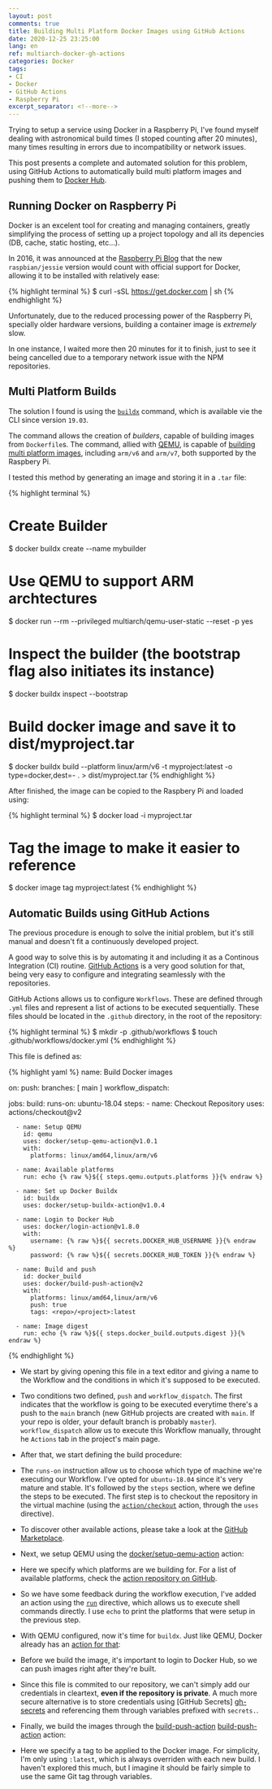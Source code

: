 ```yaml
---
layout: post
comments: true
title: Building Multi Platform Docker Images using GitHub Actions
date: 2020-12-25 23:25:00
lang: en
ref: multiarch-docker-gh-actions
categories: Docker
tags:
- CI
- Docker
- GitHub Actions
- Raspberry Pi  
excerpt_separator: <!--more-->
---
```


Trying to setup a service using Docker in a Raspberry Pi, I've found myself
dealing with astronomical build times (I stoped counting after 20 minutes),
many times resulting in errors due to incompatibility or network issues.

This post presents a complete and automated solution for this problem, using
GitHub Actions to automatically build multi platform images and pushing them to
[Docker Hub][docker-hub].

<!--more-->

## Running Docker on Raspberry Pi ##

Docker is an excelent tool for creating and managing containers, greatly
simplifying the process of setting up a project topology and all its
depencies (DB, cache, static hosting, etc...).

In 2016, it was announced at the [Raspberry Pi Blog][rasp-pi-docker] that the
new `raspbian/jessie` version would count with official support for Docker,
allowing it to be installed with relatively ease:

{% highlight terminal %}
$ curl -sSL https://get.docker.com | sh
{% endhighlight %}

Unfortunately, due to the reduced processing power of the Raspberry Pi,
specially older hardware versions, building a container image is *extremely*
slow.

In one instance, I waited more then 20 minutes for it to finish, just to see it
being cancelled due to a temporary network issue with the NPM repositories.

## Multi Platform Builds ##

The solution I found is using the [`buildx`][buildx-repo] command, which is
available vie the CLI since version `19.03`.

The command allows the creation of *builders*, capable of building images from
`Dockerfile`s. The command, allied with [QEMU][qemu], is capable of [building
multi platform images][buildx-repo-multi], including `arm/v6` and `arm/v7`,
both supported by the Raspbery Pi.

I tested this method by generating an image and storing it in a `.tar` file:

{% highlight terminal %}
# Create Builder
$ docker buildx create --name mybuilder

# Use QEMU to support ARM archtectures
$ docker run --rm --privileged multiarch/qemu-user-static --reset -p yes

# Inspect the builder (the bootstrap flag also initiates its instance)
$ docker buildx inspect --bootstrap

# Build docker image and save it to dist/myproject.tar
$ docker buildx build --platform linux/arm/v6 -t myproject:latest -o type=docker,dest=- . > dist/myproject.tar
{% endhighlight %}

After finished, the image can be copied to the Raspbery Pi and loaded using:

{% highlight terminal %}
$ docker load -i myproject.tar

# Tag the image to make it easier to reference
$ docker image tag <SHA digest> myproject:latest
{% endhighlight %}

## Automatic Builds using GitHub Actions ##

The previous procedure is enough to solve the initial problem, but it's 
still manual and doesn't fit a continuously developed project.

A good way to solve this is by automating it and including it as a 
Continous Integration (CI) routine. [GitHub Actions][gh-actions] is a very 
good solution for that, being very easy to configure and integrating 
seamlessly with the repositories.

GitHub Actions allows us to configure `Workflows`. These are defined 
through `.yml` files and represent a list of actions to be executed 
sequentially. These files should be located in the `.github` directory, in the
root of the repository:

{% highlight terminal %}
$ mkdir -p .github/workflows
$ touch .github/workflows/docker.yml
{% endhighlight %}

This file is defined as:

{% highlight yaml %}
name: Build Docker images

on:
  push:
    branches: [ main ]
  workflow_dispatch:

jobs:
  build:
    runs-on: ubuntu-18.04
    steps:
      - name: Checkout Repository
        uses: actions/checkout@v2

      - name: Setup QEMU
        id: qemu
        uses: docker/setup-qemu-action@v1.0.1
        with:
          platforms: linux/amd64,linux/arm/v6

      - name: Available platforms
        run: echo {% raw %}${{ steps.qemu.outputs.platforms }}{% endraw %}

      - name: Set up Docker Buildx
        id: buildx
        uses: docker/setup-buildx-action@v1.0.4

      - name: Login to Docker Hub
        uses: docker/login-action@v1.8.0
        with:
          username: {% raw %}${{ secrets.DOCKER_HUB_USERNAME }}{% endraw %}
          password: {% raw %}${{ secrets.DOCKER_HUB_TOKEN }}{% endraw %}

      - name: Build and push
        id: docker_build
        uses: docker/build-push-action@v2
        with:
          platforms: linux/amd64,linux/arm/v6
          push: true
          tags: <repo>/<project>:latest

      - name: Image digest
        run: echo {% raw %}${{ steps.docker_build.outputs.digest }}{% endraw %}
{% endhighlight %}

* We start by giving opening this file in a text editor and giving a name to
the Workflow and the conditions in which it's supposed to be executed.

* Two conditions two defined, `push` and `workflow_dispatch`. The first
indicates that the workflow is going to be executed everytime there's a
push to the `main` branch (new GitHub projects are created with `main`. If
your repo is older, your default branch is probably `master`).
`workflow_dispatch` allow us to execute this Workflow manually, throught he
`Actions` tab in the project's main page.

* After that, we start defining the build procedure:

* The `runs-on` instruction allow us to choose which type of machine we're
executing our Workflow. I've opted for `ubuntu-18.04` since it's very
mature and stable. It's followed by the `steps` section, where we define
the steps to be executed. The first step is to checkout the repository in
the virtual machine (using the [`action/checkout`][checkout-action] action,
through the `uses` directive).

* To discover other available actions, please take a look at the [GitHub
Marketplace][gh-marketplace].

* Next, we setup QEMU using the [docker/setup-qemu-action][setup-qemu] action:

* Here we specify which platforms are we building for. For a list of
available platforms, check the [action repository on GitHub][setup-qemu].

* So we have some feedback during the workflow execution, I've added an
action using the [`run`][run-syntax] directive, which allows us to execute
shell commands directly. I use `echo` to print the platforms that were
setup in the previous step.

* With QEMU configured, now it's time for `buildx`. Just like QEMU, Docker
already has an [action for that][setup-buildx]:

* Before we build the image, it's important to login to Docker Hub, so we can
push images right after they're built.

* Since this file is commited to our repository, we can't simply add our
credentials in cleartext, **even if the repository is private**. A much
more secure alternative is to store credentials using [GitHub Secrets]
[gh-secrets] and referencing them through variables prefixed with `secrets.`.

* Finally, we build the images through the [build-push-action]
[build-push-action] action:

* Here we specify a tag to be applied to the Docker image. For simplicity, I'm
only using `:latest`, which is always overriden with each new build. I
haven't explored this much, but I imagine it should be fairly simple to use
the same Git tag through variables.

[build-push-action]: https://github.com/docker/build-push-action
[buildx-repo-multi]: https://github.com/docker/buildx/#building-multi-platform-images
[buildx-repo]: https://github.com/docker/buildx/
[checkout-action]: https://github.com/actions/checkout
[docker-hub]: https://hub.docker.com
[finding-actions]: https://docs.github.com/pt/actions/learn-github-actions/finding-and-customizing-actions?learn=getting_started&learnProduct=actions
[gh-actions]: https://github.com/features/actions
[gh-marketplace]: https://github.com/marketplace?type=actions
[gh-secrets]: https://docs.github.com/pt/actions/security-guides/encrypted-secrets#creating-encrypted-secrets-for-a-repository
[login-action]: https://github.com/docker/login-action
[qemu]: https://www.qemu.org/
[rasp-pi-docker]: https://www.raspberrypi.org/blog/docker-comes-to-raspberry-pi/
[run-syntax]: https://docs.github.com/en/actions/learn-github-actions/workflow-syntax-for-github-actions#jobsjob_idstepsrun
[setup-buildx]: https://github.com/docker/setup-buildx-action
[setup-qemu]: https://github.com/docker/setup-qemu-action
